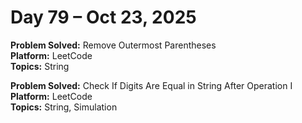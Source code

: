 # Day 79 – Oct 23, 2025

**Problem Solved:** Remove Outermost Parentheses        
**Platform:** LeetCode                       
**Topics:** String

**Problem Solved:** Check If Digits Are Equal in String After Operation I       
**Platform:** LeetCode                       
**Topics:** String, Simulation